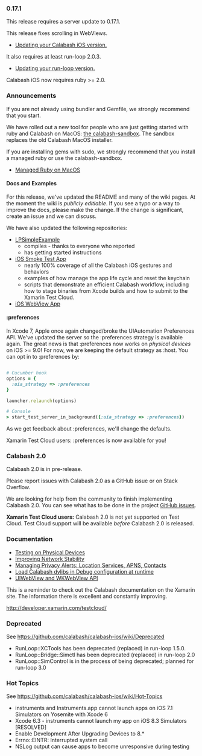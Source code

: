 ### 0.17.1

This release requires a server update to 0.17.1.  

This release fixes scrolling in WebViews.

* [Updating your Calabash iOS version.](https://github.com/calabash/calabash-ios/wiki/B1-Updating-your-Calabash-iOS-version)

It also requires at least run-loop 2.0.3.

* [Updating your run-loop version.](https://github.com/calabash/calabash-ios/wiki/Updating-your-run-loop-version)

Calabash iOS now requires ruby >= 2.0.

### Announcements

If you are not already using bundler and Gemfile, we strongly recommend that
you start.

We have rolled out a new tool for people who are just getting started with ruby and Calabash on MacOS: [the calabash-sandbox](https://github.com/calabash/install).  The sandbox replaces the old Calabash MacOS installer.

If you are installing gems with sudo, we strongly recommend that you install
a managed ruby or use the calabash-sandbox.

* [Managed Ruby on MacOS](https://github.com/calabash/calabash-ios/wiki/Ruby-on-MacOS#ruby-managers-on-macos)

#### Docs and Examples

For this release, we've updated the README and many of the wiki pages.  At the moment the wiki is _publicly editiable_.  If you see a typo or a way to improve the docs, please make the change.  If the change is significant, create an issue and we can discuss.

We have also updated the following repositories:

* [LPSimpleExample](https://github.com/calabash/calabash-ios-example)
  - compiles - thanks to everyone who reported
  - has getting started instructions
* [iOS Smoke Test App](https://github.com/calabash/ios-smoke-test-app)
  - nearly 100% coverage of all the Calabash iOS gestures and behaviors
  - examples of how manage the app life cycle and reset the keychain
  - scripts that demonstrate an efficient Calabash workflow, including how to stage binaries from Xcode builds and how to submit to the Xamarin Test Cloud.
* [iOS WebView App](https://github.com/calabash/ios-webview-test-app)

#### :preferences

In Xcode 7, Apple once again changed/broke the UIAutomation Preferences API.  We've updated the server so the :preferences strategy is available again.  The great news is that :preferences now works on _physical devices_ on iOS >= 9.0!  For now, we are keeping the default strategy as :host.  You can opt in to :preferences by:

```ruby

# Cucumber hook
options = {
  :uia_strategy => :preferences
}

launcher.relaunch(options)

# Console
> start_test_server_in_background({:uia_strategy => :preferences})
```

As we get feedback about :preferences, we'll change the defaults.

Xamarin Test Cloud users:  :preferences is now available for you!

### Calabash 2.0

Calabash 2.0 is in pre-release.

Please report issues with Calabash 2.0 as a GitHub issue or on Stack Overflow.

We are looking for help from the community to finish implementing Calabash 2.0.
You can see what has to be done in the project [GitHub issues](https://github.com/calabash/calabash/issues).

**Xamarin Test Cloud users:** Calabash 2.0 is not yet supported on Test Cloud.
Test Cloud support will be available _before_ Calabash 2.0 is released.

### Documentation

* [Testing on Physical Devices](https://github.com/calabash/calabash-ios/wiki/Testing-on-Physical-Devices)
* [Improving Network Stability](https://github.com/calabash/calabash-ios/wiki/Improving-Network-Stability)
* [Managing Privacy Alerts: Location Services, APNS, Contacts](https://github.com/calabash/calabash-ios/wiki/Managing-Privacy-Alerts%3A--Location-Services%2C-APNS%2C-Contacts)
* [Load Calabash dylibs in Debug configuration at runtime](https://github.com/calabash/ios-smoke-test-app/pull/17)
* [UIWebView and WKWebView API](https://github.com/calabash/calabash-ios/wiki/06-WebView-Support)

This is a reminder to check out the Calabash documentation on the Xamarin
site.  The information there is excellent and constantly improving.

http://developer.xamarin.com/testcloud/

### Deprecated

See https://github.com/calabash/calabash-ios/wiki/Deprecated

* RunLoop::XCTools has been deprecated (replaced) in run-loop 1.5.0.
* RunLoop::Bridge::Simctl has been deprecated (replaced) in run-loop 2.0
* RunLoop::SimControl is in the process of being deprecated; planned for run-loop 3.0

### Hot Topics

See https://github.com/calabash/calabash-ios/wiki/Hot-Topics

* instruments and Instruments.app cannot launch apps on iOS 7.1 Simulators on Yosemite with Xcode 6
* Xcode 6.3 - instruments cannot launch my app on iOS 8.3 Simulators [RESOLVED]
* Enable Development After Upgrading Devices to 8.\*
* Errno::EINTR: Interrupted system call
* NSLog output can cause apps to become unresponsive during testing

